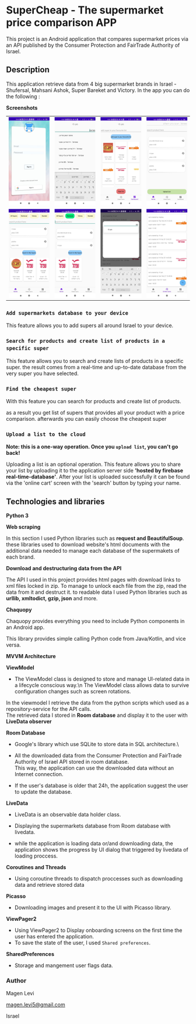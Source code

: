 # SuperCheap - The supermarket price comparison APP

This project is an Android application that compares supermarket prices via an API published by the Consumer Protection and FairTrade Authority of Israel.
 

## Description

This application retrieve data from 4 big supermarket brands in Israel - Shufersal, Mahsani Ashok, Super Bareket and Victory.
In the app you can do the following :


**Screenshots**

 <table>
        <tbody>
        <tr>
        <td><img src="images/login screen.jpeg" alt=""></td>
        <td><img src="images/search for super in dashboard screen modi'in.jpeg" alt=""></td>
        <td><img src="images/dashboard screen after adding supers.jpeg" alt=""></td>
        <td><img src="images/entering a super after find the cheapest one from the comparing screen.jpeg" alt=""></td>
        </tr>
        <tr>
         <td><img src="images/comparing list 1.jpeg" alt=""></td>
         <td><img src="images/comparing list with brand.jpeg" alt=""></td>
         <td><img src="images/online carts search for uploader before clicking.jpeg" alt=""></td>
         <td><img src="images/online carts.jpeg" alt=""></td>
        </tr>
        </tbody>
    </table>



### `Add supermarkets database to your device`

This feature allows you to add supers all around Israel to your device.


### `Search for products and create list of products in a specific super`

This feature allows you to search and create lists of products in a specific super.
the result comes from a real-time and up-to-date database from the very super you have selected.


### `Find the cheapest super`

With this feature you can search for products and create list of products.

as a result you get list of supers that provides all your product with a price comparison.
afterwards you can easily choose the cheapest super

### `Upload a list to the cloud`

**Note: this is a one-way operation. Once you `upload list`, you can't go back!**

Uploading a list is an optional operation.
This feature allows you to share your list by uploading it to the application server side **'hosted by firebase real-time-database'**.
After your list is uploaded successfully it can be found via the 'online cart' screen with the 'search' button by typing your name.



## Technologies and libraries

**Python 3**

**Web scraping**

In this section I used Python libraries such as **request and BeautifulSoup**.
these libraries used to download website's html documents with the additional data needed to manage each database of the supermakets of each brand.


**Download and destructuring data from the API**

The API I used in this project provides html pages with download links to xml files locked in zip.
To manage to unlock each file from the zip, read the data from it and destruct it.
to readable data I used Python libraries such as **urllib, xmltodict, gzip, json** and more.


**Chaquopy**

Chaquopy provides everything you need to include Python components in an Android app.

This library provides simple calling Python code from Java/Kotlin, and vice versa.



**MVVM Architecture**

**ViewModel**

* The ViewModel class is designed to store and manage UI-related data in a lifecycle conscious way.\n
The ViewModel class allows data to survive configuration changes such as screen rotations.

In the viewmodel I retrieve the data from the python scripts which used as a repository-service for the API calls.\
The retrieved data I stored in **Room database** and display it to the user with **LiveData observer**

**Room Database**
* Google's library which use SQLite to store data in SQL architecture.\

* All the downloaded data from the Consumer Protection and FairTrade Authority of Israel API stored in room database.\
This way, the application can use the downloaded data without an Internet connection.

* If the user's database is older that 24h, the application suggest the user to update the database.

**LiveData**

* LiveData is an observable data holder class.

* Displaying the supermarkets database from Room database with livedata.

* while the application is loading data or/and downloading data, the application shows the progress by UI dialog that triggered by livedata of loading proccess.

**Coroutines and Threads**

* Using coroutine threads to dispatch proccesses such as downloading data and retrieve stored data

**Picasso**
* Downloading images and present it to the UI with Picasso library.


**ViewPager2**
* Using ViewPager2 to Display onboarding screens on the first time the user has entered the application.
* To save the state of the user, I used `Shared preferences`.

**SharedPreferences**
* Storage and mangement user flags data.



### Author
Magen Levi

magen.levi5@gmail.com

Israel




